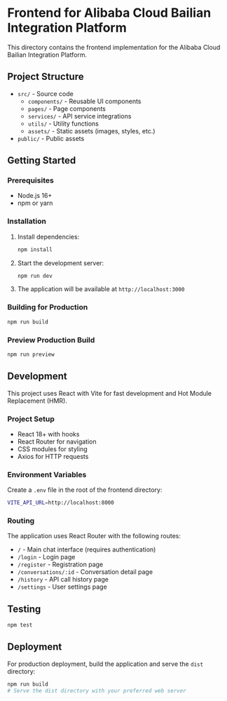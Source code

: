 # Frontend for Alibaba Cloud Bailian Integration Platform

This directory contains the frontend implementation for the Alibaba Cloud Bailian Integration Platform.

## Project Structure

- `src/` - Source code
  - `components/` - Reusable UI components
  - `pages/` - Page components
  - `services/` - API service integrations
  - `utils/` - Utility functions
  - `assets/` - Static assets (images, styles, etc.)
- `public/` - Public assets

## Getting Started

### Prerequisites

- Node.js 16+
- npm or yarn

### Installation

1. Install dependencies:
   ```bash
   npm install
   ```

2. Start the development server:
   ```bash
   npm run dev
   ```

3. The application will be available at `http://localhost:3000`

### Building for Production

```bash
npm run build
```

### Preview Production Build

```bash
npm run preview
```

## Development

This project uses React with Vite for fast development and Hot Module Replacement (HMR).

### Project Setup

- React 18+ with hooks
- React Router for navigation
- CSS modules for styling
- Axios for HTTP requests

### Environment Variables

Create a `.env` file in the root of the frontend directory:

```bash
VITE_API_URL=http://localhost:8000
```

### Routing

The application uses React Router with the following routes:

- `/` - Main chat interface (requires authentication)
- `/login` - Login page
- `/register` - Registration page
- `/conversations/:id` - Conversation detail page
- `/history` - API call history page
- `/settings` - User settings page

## Testing

```bash
npm test
```

## Deployment

For production deployment, build the application and serve the `dist` directory:

```bash
npm run build
# Serve the dist directory with your preferred web server
```